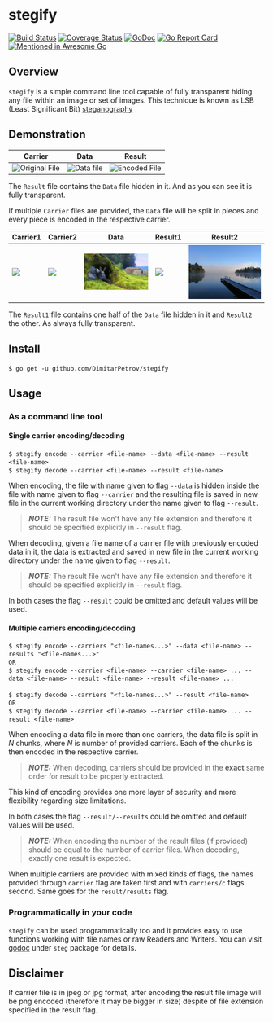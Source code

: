 # stegify
[![Build Status](https://travis-ci.org/DimitarPetrov/stegify.svg?branch=master)](https://travis-ci.org/DimitarPetrov/stegify)
[![Coverage Status](https://coveralls.io/repos/github/DimitarPetrov/stegify/badge.svg?branch=master)](https://coveralls.io/github/DimitarPetrov/stegify?branch=master)
[![GoDoc](https://godoc.org/github.com/DimitarPetrov/stegify?status.svg)](https://godoc.org/github.com/DimitarPetrov/stegify)
[![Go Report Card](https://goreportcard.com/badge/github.com/DimitarPetrov/stegify)](https://goreportcard.com/report/github.com/DimitarPetrov/stegify)
[![Mentioned in Awesome Go](https://awesome.re/mentioned-badge.svg)](https://github.com/avelino/awesome-go)  


## Overview
`stegify` is a simple command line tool capable of fully transparent hiding any file within an image or set of images.
This technique is known as LSB (Least Significant Bit) [steganography](https://en.wikipedia.org/wiki/steganography) 

## Demonstration

| Carrier                                | Data                                | Result                                               |
| ---------------------------------------| ------------------------------------|------------------------------------------------------|
| ![Original File](examples/street.jpeg) | ![Data file](examples/lake.jpeg)    | ![Encoded File](examples/test_decode.jpeg)           |

The `Result` file contains the `Data` file hidden in it. And as you can see it is fully transparent.

If multiple `Carrier` files are provided, the `Data` file will be split in pieces and every piece is encoded in the respective carrier.

| Carrier1                                     | Carrier2                                   | Data                                       | Result1                                                          | Result2                                                          |
| ---------------------------------------------|--------------------------------------------|--------------------------------------------|------------------------------------------------------------------|------------------------------------------------------------------|
| <img src="examples/street.jpeg" width="500"> | <img src="examples/lake.jpeg" width="500"> | <img src="examples/video.gif" width="500"> | <img src="examples/test_multi_carrier_decode1.jpeg" width="500"> | <img src="examples/test_multi_carrier_decode2.jpeg" width="500"> |
 
The `Result1` file contains one half of the `Data` file hidden in it and `Result2` the other. As always fully transparent.

## Install
```
$ go get -u github.com/DimitarPetrov/stegify
```

## Usage

### As a command line tool

#### Single carrier encoding/decoding
```
$ stegify encode --carrier <file-name> --data <file-name> --result <file-name>
$ stegify decode --carrier <file-name> --result <file-name>
```
When encoding, the file with name given to flag `--data` is hidden inside the file with name given to flag
`--carrier` and the resulting file is saved in new file in the current working directory under the
name given to flag `--result`.

> **_NOTE:_** The result file won't have any file extension and therefore it should be specified explicitly in `--result` flag. 

When decoding, given a file name of a carrier file with previously encoded data in it, the data is extracted
and saved in new file in the current working directory under the name given to flag `--result`.

> **_NOTE:_** The result file won't have any file extension and therefore it should be specified explicitly in `--result` flag.

In both cases the flag `--result` could be omitted and default values will be used.

#### Multiple carriers encoding/decoding

```
$ stegify encode --carriers "<file-names...>" --data <file-name> --results "<file-names...>"
OR
$ stegify encode --carrier <file-name> --carrier <file-name> ... --data <file-name> --result <file-name> --result <file-name> ...

$ stegify decode --carriers "<file-names...>" --result <file-name>
OR
$ stegify decode --carrier <file-name> --carrier <file-name> ... --result <file-name>
```
When encoding a data file in more than one carriers, the data file is split in *N* chunks, where *N* is number of provided carriers.
Each of the chunks is then encoded in the respective carrier.

> **_NOTE:_** When decoding, carriers should be provided in the **exact** same order for result to be properly extracted. 

This kind of encoding provides one more layer of security and more flexibility regarding size limitations.

In both cases the flag `--result/--results` could be omitted and default values will be used.

> **_NOTE:_** When encoding the number of the result files (if provided) should be equal to the number of carrier files. When decoding, exactly one result is expected. 

When multiple carriers are provided with mixed kinds of flags, the names provided through `carrier` flag are taken first and with `carriers/c` flags second.
Same goes for the `result/results` flag.


### Programmatically in your code

`stegify` can be used programmatically too and it provides easy to use functions working with file names
or raw Readers and Writers. You can visit [godoc](https://godoc.org/github.com/DimitarPetrov/stegify) under
`steg` package for details.

## Disclaimer

If carrier file is in jpeg or jpg format, after encoding the result file image will be png encoded (therefore it may be bigger in size)
despite of file extension specified in the result flag.
